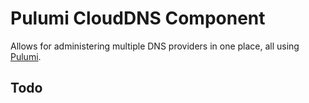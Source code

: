 # Pulumi CloudDNS Component

Allows for administering multiple DNS providers in one place, all using [Pulumi](https://pulumi.com).

## Todo


